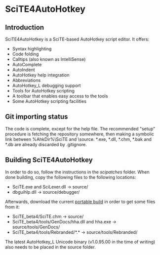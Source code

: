 SciTE4AutoHotkey
================

Introduction
------------

SciTE4AutoHotkey is a SciTE-based AutoHotkey script editor. It offers:

* Syntax highlighting
* Code folding
* Calltips (also known as IntelliSense)
* AutoComplete
* AutoIndent
* AutoHotkey help integration
* Abbreviations
* AutoHotkey_L debugging support
* Tools for AutoHotkey scripting
* A toolbar that enables easy access to the tools
* Some AutoHotkey scripting facilities

Git importing status
--------------------

The code is complete, except for the help file. The recommended "setup" procedure is fetching the repository somewhere, then making a symbolic link between %AhkDir%\SciTE and <repo-dir>\source. \*.exe, \*.dll, \*.chm, \*.bak and \*.db are already discarded by .gitignore.

Building SciTE4AutoHotkey
-------------------------

In order to do so, follow the instructions in the *scipatches* folder. When done building, copy the following files to the following locations:

* SciTE.exe and SciLexer.dll -> source/
* dbguihlp.dll -> source/debugger/

Afterwards, download the current [portable build](http://www.autohotkey.net/~fincs/SciTE4AutoHotkey_3/SciTE4AutoHotkey_v3_beta4_Portable.zip) in order to get some files from it:

* SciTE_beta4/SciTE.chm -> source/
* SciTE_beta4/tools/GenDocs/hha.dll and hha.exe -> source/tools/GenDocs/
* SciTE_beta4/tools/Rebranded/\*.\* -> source/tools/Rebranded/

The latest AutoHotkey_L Unicode binary (v1.0.95.00 in the time of writing) also needs to be placed in the source folder.
